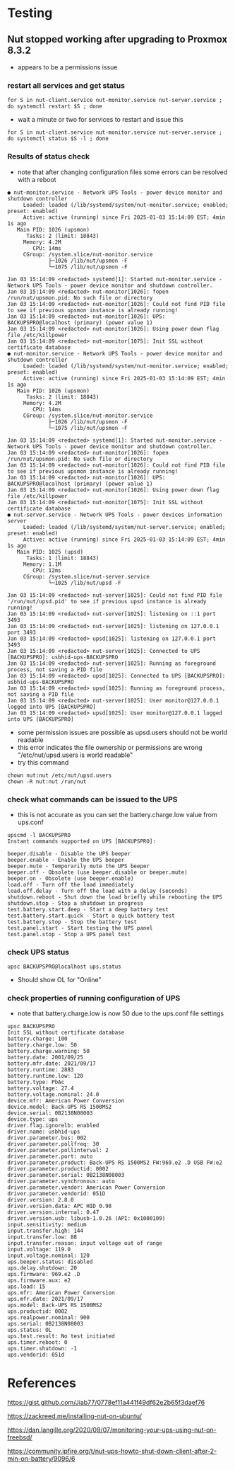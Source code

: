 # Testing

## Nut stopped working after upgrading to Proxmox 8.3.2
- appears to be a permissions issue
### restart all services and get status
```
for S in nut-client.service nut-monitor.service nut-server.service ; do systemctl restart $S ; done
```
- wait a minute or two for services to restart and issue this
```
for S in nut-client.service nut-monitor.service nut-server.service ; do systemctl status $S -l ; done
```
### Results of status check
- note that after changing configuration files some errors can be resolved with a reboot
```
● nut-monitor.service - Network UPS Tools - power device monitor and shutdown controller
     Loaded: loaded (/lib/systemd/system/nut-monitor.service; enabled; preset: enabled)
     Active: active (running) since Fri 2025-01-03 15:14:09 EST; 4min 1s ago
   Main PID: 1026 (upsmon)
      Tasks: 2 (limit: 18843)
     Memory: 4.2M
        CPU: 14ms
     CGroup: /system.slice/nut-monitor.service
             ├─1026 /lib/nut/upsmon -F
             └─1075 /lib/nut/upsmon -F

Jan 03 15:14:09 <redacted> systemd[1]: Started nut-monitor.service - Network UPS Tools - power device monitor and shutdown controller.
Jan 03 15:14:09 <redacted> nut-monitor[1026]: fopen /run/nut/upsmon.pid: No such file or directory
Jan 03 15:14:09 <redacted> nut-monitor[1026]: Could not find PID file to see if previous upsmon instance is already running!
Jan 03 15:14:09 <redacted> nut-monitor[1026]: UPS: BACKUPSPRO@localhost (primary) (power value 1)
Jan 03 15:14:09 <redacted> nut-monitor[1026]: Using power down flag file /etc/killpower
Jan 03 15:14:09 <redacted> nut-monitor[1075]: Init SSL without certificate database
● nut-monitor.service - Network UPS Tools - power device monitor and shutdown controller
     Loaded: loaded (/lib/systemd/system/nut-monitor.service; enabled; preset: enabled)
     Active: active (running) since Fri 2025-01-03 15:14:09 EST; 4min 1s ago
   Main PID: 1026 (upsmon)
      Tasks: 2 (limit: 18843)
     Memory: 4.2M
        CPU: 14ms
     CGroup: /system.slice/nut-monitor.service
             ├─1026 /lib/nut/upsmon -F
             └─1075 /lib/nut/upsmon -F

Jan 03 15:14:09 <redacted> systemd[1]: Started nut-monitor.service - Network UPS Tools - power device monitor and shutdown controller.
Jan 03 15:14:09 <redacted> nut-monitor[1026]: fopen /run/nut/upsmon.pid: No such file or directory
Jan 03 15:14:09 <redacted> nut-monitor[1026]: Could not find PID file to see if previous upsmon instance is already running!
Jan 03 15:14:09 <redacted> nut-monitor[1026]: UPS: BACKUPSPRO@localhost (primary) (power value 1)
Jan 03 15:14:09 <redacted> nut-monitor[1026]: Using power down flag file /etc/killpower
Jan 03 15:14:09 <redacted> nut-monitor[1075]: Init SSL without certificate database
● nut-server.service - Network UPS Tools - power devices information server
     Loaded: loaded (/lib/systemd/system/nut-server.service; enabled; preset: enabled)
     Active: active (running) since Fri 2025-01-03 15:14:09 EST; 4min 1s ago
   Main PID: 1025 (upsd)
      Tasks: 1 (limit: 18843)
     Memory: 1.1M
        CPU: 12ms
     CGroup: /system.slice/nut-server.service
             └─1025 /lib/nut/upsd -F

Jan 03 15:14:09 <redacted> nut-server[1025]: Could not find PID file '/run/nut/upsd.pid' to see if previous upsd instance is already running!
Jan 03 15:14:09 <redacted> nut-server[1025]: listening on ::1 port 3493
Jan 03 15:14:09 <redacted> nut-server[1025]: listening on 127.0.0.1 port 3493
Jan 03 15:14:09 <redacted> upsd[1025]: listening on 127.0.0.1 port 3493
Jan 03 15:14:09 <redacted> nut-server[1025]: Connected to UPS [BACKUPSPRO]: usbhid-ups-BACKUPSPRO
Jan 03 15:14:09 <redacted> nut-server[1025]: Running as foreground process, not saving a PID file
Jan 03 15:14:09 <redacted> upsd[1025]: Connected to UPS [BACKUPSPRO]: usbhid-ups-BACKUPSPRO
Jan 03 15:14:09 <redacted> upsd[1025]: Running as foreground process, not saving a PID file
Jan 03 15:14:09 <redacted> nut-server[1025]: User monitor@127.0.0.1 logged into UPS [BACKUPSPRO]
Jan 03 15:14:09 <redacted> upsd[1025]: User monitor@127.0.0.1 logged into UPS [BACKUPSPRO]

```
- some permission issues are possible as upsd.users should not be world readable
- this error indicates the file ownership or permissions are wrong "/etc/nut/upsd.users is world readable"
- try this command

```
chown nut:nut /etc/nut/upsd.users
chown -R nut:nut /run/nut
```
### check what commands can be issued to the UPS
- this is not accurate as you can set the battery.charge.low value from ups.conf
```
upscmd -l BACKUPSPRO
Instant commands supported on UPS [BACKUPSPRO]:

beeper.disable - Disable the UPS beeper
beeper.enable - Enable the UPS beeper
beeper.mute - Temporarily mute the UPS beeper
beeper.off - Obsolete (use beeper.disable or beeper.mute)
beeper.on - Obsolete (use beeper.enable)
load.off - Turn off the load immediately
load.off.delay - Turn off the load with a delay (seconds)
shutdown.reboot - Shut down the load briefly while rebooting the UPS
shutdown.stop - Stop a shutdown in progress
test.battery.start.deep - Start a deep battery test
test.battery.start.quick - Start a quick battery test
test.battery.stop - Stop the battery test
test.panel.start - Start testing the UPS panel
test.panel.stop - Stop a UPS panel test
```
### check UPS status
```
upsc BACKUPSPRO@localhost ups.status
```
- Should show OL for "Online"
### check properties of running configuration of UPS
- note that battery.charge.low is now 50 due to the ups.conf file settings
```
upsc BACKUPSPRO
Init SSL without certificate database
battery.charge: 100
battery.charge.low: 50
battery.charge.warning: 50
battery.date: 2001/09/25
battery.mfr.date: 2021/09/17
battery.runtime: 2883
battery.runtime.low: 120
battery.type: PbAc
battery.voltage: 27.4
battery.voltage.nominal: 24.0
device.mfr: American Power Conversion
device.model: Back-UPS RS 1500MS2
device.serial: 0B2138N08003
device.type: ups
driver.flag.ignorelb: enabled
driver.name: usbhid-ups
driver.parameter.bus: 002
driver.parameter.pollfreq: 30
driver.parameter.pollinterval: 2
driver.parameter.port: auto
driver.parameter.product: Back-UPS RS 1500MS2 FW:969.e2 .D USB FW:e2
driver.parameter.productid: 0002
driver.parameter.serial: 0B2138N08003
driver.parameter.synchronous: auto
driver.parameter.vendor: American Power Conversion
driver.parameter.vendorid: 051D
driver.version: 2.8.0
driver.version.data: APC HID 0.98
driver.version.internal: 0.47
driver.version.usb: libusb-1.0.26 (API: 0x1000109)
input.sensitivity: medium
input.transfer.high: 144
input.transfer.low: 88
input.transfer.reason: input voltage out of range
input.voltage: 119.0
input.voltage.nominal: 120
ups.beeper.status: disabled
ups.delay.shutdown: 20
ups.firmware: 969.e2 .D
ups.firmware.aux: e2
ups.load: 15
ups.mfr: American Power Conversion
ups.mfr.date: 2021/09/17
ups.model: Back-UPS RS 1500MS2
ups.productid: 0002
ups.realpower.nominal: 900
ups.serial: 0B2138N08003
ups.status: OL
ups.test.result: No test initiated
ups.timer.reboot: 0
ups.timer.shutdown: -1
ups.vendorid: 051d
```
# References

https://gist.github.com/Jiab77/0778ef11a441f49df62e2b65f3daef76

https://zackreed.me/installing-nut-on-ubuntu/

https://dan.langille.org/2020/09/07/monitoring-your-ups-using-nut-on-freebsd/

https://community.ipfire.org/t/nut-ups-howto-shut-down-client-after-2-min-on-battery/9096/6
